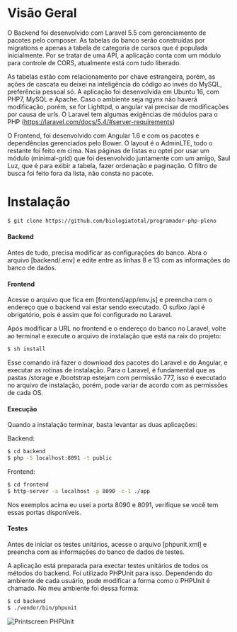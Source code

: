 # Visão Geral
O Backend foi desenvolvido com Laravel 5.5 com gerenciamento de pacotes pelo composer.
As tabelas do banco serão construídas por migrations e apenas a tabela de categoria de cursos que é populada inicialmente.
Por se tratar de uma API, a aplicação conta com um módulo para controle de CORS, atualmente está com tudo liberado.

As tabelas estão com relacionamento por chave estrangeira, porém, as ações de cascata eu deixei na inteligência do código ao invés do MySQL, preferência pessoal só.
A aplicação foi desenvolvida em Ubuntu 16, com PHP7, MySQL e Apache. Caso o ambiente seja ngynx não haverá modificação, porém, se for Lighttpd, o angular vai precisar de modificações por causa de urls.
O Laravel tem algumas exigências de módulos para o PHP (https://laravel.com/docs/5.4/#server-requirements)

O Frontend, foi desenvolvido com Angular 1.6 e com os pacotes e dependências gerenciados pelo Bower.
O layout é o AdminLTE, todo o restante foi feito em cima. Nas páginas de listas eu optei por usar um módulo (minimal-grid) que foi desenvolvido juntamente com um amigo, Saul Luz, que é para exibir a tabela, fazer ordenação e paginação. O filtro de busca foi feito fora da lista, não consta no pacote.

# Instalação

```sh
$ git clone https://github.com/biologiatotal/programador-php-pleno
```

#### Backend
Antes de tudo, precisa modificar as configurações do banco.
Abra o arquivo [backend/.env] e edite entre as linhas 8 e 13 com as informações do banco de dados.

#### Frontend
Acesse o arquivo que fica em [frontend/app/env.js] e preencha com o endereço que o backend vai estar sendo executado. O sufixo /api é obrigatório, pois é assim que foi configurado no Laravel.

Após modificar a URL no frontend e o endereço do banco no Laravel, volte ao terminal e execute o arquivo de instalação que está na raix do projeto:

```sh
$ sh install
```

Esse comando irá fazer o download dos pacotes do Laravel e do Angular, e executar as rotinas de instalação.
Para o Laravel, é fundamental que as pastas /storage e /bootstrap estejam com permissão 777, isso é executado no arquivo de instalação, porém, pode variar de acordo com as permissões de cada OS.

#### Execução

Quando a instalação terminar, basta levantar as duas aplicações:

Backend:
```sh
$ cd backend
$ php -S localhost:8091 -t public
```

Frontend:
```sh
$ cd frontend
$ http-server -a localhost -p 8090 -c-1 ./app
```

Nos exemplos acima eu usei a porta 8090 e 8091, verifique se você tem essas portas disponíveis.

#### Testes

Antes de iniciar os testes unitários, acesse o arquivo [phpunit.xml] e preencha com as informações do banco de dados de testes.

A aplicação está preparada para exectar testes unitários de todos os métodos do backend.
Foi utilizado PHPUnit para isso.
Dependendo do ambiente de cada usuário, pode modificar a forma como o PHPUnit é chamado.
No meu ambiente foi dessa forma:

```sh
$ cd backend
$ ./vendor/bin/phpunit
```

![Printscreen PHPUnit](http://kafee.com.br/biologiatotal_print_phpunit.png)
